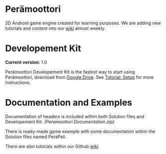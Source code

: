 # Perämoottori
2D Android game engine created for learning purposes. We are adding new tutorials and content into our  [wiki](https://github.com/Grimcode/Peramoottori/wiki/Tutorials) almost weekly.

# Developement Kit
**Current version:** 1.0

Perämoottori Developement Kit is the fastest way to start using Perämoottori, download from [Google Drive](https://goo.gl/MXL0bo). See [Tutorial: Setup](https://github.com/Grimcode/Peramoottori/wiki/Tutorial:-Setup) for more instructions.

# Documentation and Examples
Documentation of headers is included within both Solution files and Developement Kit. _(Peramoottori Documentation.zip)_

There is ready-made game example with some documentation within the Solution files named PeraPeli.

There are also tutorials within our Github [wiki](https://github.com/Grimcode/Peramoottori/wiki/Tutorials).
